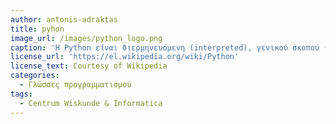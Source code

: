 ```yaml
---
author: antonis-adraktas
title: pyhon
image_url: /images/python_logo.png
caption: 'Η Python είναι διερμηνευόμενη (interpreted), γενικού σκοπού (general-purpose) και υψηλού επιπέδου, γλώσσα προγραμματισμού. Ανήκει στις γλώσσες προστακτικού προγραμματισμού (Imperative programming) και υποστηρίζει τόσο το διαδικαστικό (procedural programming) όσο και το αντικειμενοστρεφές (object-oriented programming) προγραμματιστικό υπόδειγμα (programming paradigm). Είναι δυναμική γλώσσα προγραμματισμού (dynamically typed) και υποστηρίζει συλλογή απορριμμάτων (garbage collection ή GC). Δημιουργήθηκε από τον Ολλανδό Guido van Rossum στο ερευνητικό κέντρο Centrum Wiskunde & Informatica (CWI) το 1989 και κυκλοφόρησε για πρώτη φορά το 1991. '
license_url: 'https://el.wikipedia.org/wiki/Python'
license_text: Courtesy of Wikipedia
categories:
  - Γλώσσες προγραμματισμού
tags:
  - Centrum Wiskunde & Informatica
---
```


